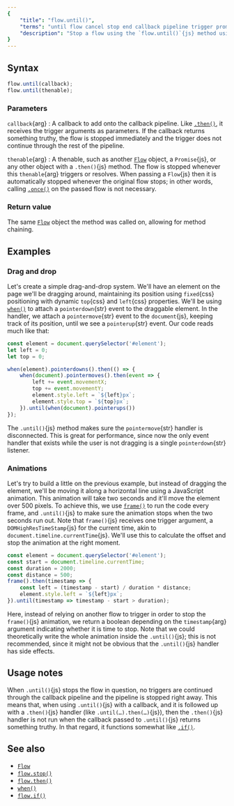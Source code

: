```yaml
---
{
	"title": "flow.until()",
	"terms": "until flow cancel stop end callback pipeline trigger promise thenable",
	"description": "Stop a flow using the `flow.until()`{js} method using either a condition on the trigger, a promise, or another flow."
}
---
```


## Syntax

```js
flow.until(callback);
flow.until(thenable);
```

### Parameters

`callback`{arg}
: A callback to add onto the callback pipeline. Like [`.then()`](/docs/flow/then/), it receives the trigger arguments as parameters. If the callback returns something truthy, the flow is stopped immediately and the trigger does not continue through the rest of the pipeline.

`thenable`{arg}
: A thenable, such as another [`Flow`](/docs/flow/) object, a `Promise`{js}, or any other object with a `.then()`{js} method. The flow is stopped whenever this `thenable`{arg} triggers or resolves. When passing a `Flow`{js} then it is automatically stopped whenever the original flow stops; in other words, calling [`.once()`](/docs/flow/once/) on the passed flow is not necessary.

### Return value

The same [`Flow`](/docs/flow/) object the method was called on, allowing for method chaining.

## Examples

### Drag and drop

Let's create a simple drag-and-drop system. We'll have an element on the page we'll be dragging around, maintaining its position using `fixed`{css} positioning with dynamic `top`{css} and `left`{css} properties. We'll be using [`when()`](/docs/when/) to attach a `pointerdown`{str} event to the draggable element. In the handler, we attach a `pointermove`{str} event to the `document`{js}, keeping track of its position, until we see a `pointerup`{str} event. Our code reads much like that:

```js
const element = document.querySelector('#element');
let left = 0;
let top = 0;

when(element).pointerdowns().then(() => {
	when(document).pointermoves().then(event => {
		left += event.movementX;
		top += event.movementY;
		element.style.left = `${left}px`;
		element.style.top = `${top}px`;
	}).until(when(document).pointerups())
});
```

The `.until()`{js} method makes sure the `pointermove`{str} handler is disconnected. This is great for performance, since now the only event handler that exists while the user is not dragging is a single `pointerdown`{str} listener.

### Animations

Let's try to build a little on the previous example, but instead of dragging the element, we'll be moving it along a horizontal line using a JavaScript animation. This animation will take two seconds and it'll move the element over 500 pixels. To achieve this, we use [`frame()`](/docs/frame/) to run the code every frame, and `.until()`{js} to make sure the animation stops when the two seconds run out. Note that `frame()`{js} receives one trigger argument, a `DOMHighResTimeStamp`{js} for the current time, akin to `document.timeline.currentTime`{js}. We'll use this to calculate the offset and stop the animation at the right moment.

```js
const element = document.querySelector('#element');
const start = document.timeline.currentTime;
const duration = 2000;
const distance = 500;
frame().then(timestamp => {
	const left = (timestamp - start) / duration * distance;
	element.style.left = `${left}px`;
}).until(timestamp => timestamp - start > duration);
```

Here, instead of relying on another flow to trigger in order to stop the `frame()`{js} animation, we return a boolean depending on the `timestamp`{arg} argument indicating whether it is time to stop. Note that we could theoretically write the whole animation inside the `.until()`{js}; this is not recommended, since it might not be obvious that the `.until()`{js} handler has side effects.

## Usage notes

When `.until()`{js} stops the flow in question, no triggers are continued through the callback pipeline and the pipeline is stopped right away. This means that, when using `.until()`{js} with a callback, and it is followed up with a `.then()`{js} handler (like `.until(…).then(…)`{js}), then the `.then()`{js} handler is not run when the callback passed to `.until()`{js} returns something truthy. In that regard, it functions somewhat like [`.if()`](/docs/flow/if/).

## See also

- [`Flow`](/docs/flow/)
- [`flow.stop()`](/docs/flow/stop/)
- [`flow.then()`](/docs/flow/then/)
- [`when()`](/docs/when/)
- [`flow.if()`](/docs/flow/if/)
